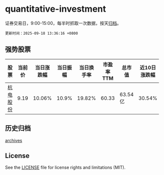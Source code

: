 # quantitative-investment

证券交易日，9:00-15:00，每半时抓取一次数据，按天[归档](archives)。

`更新时间：2025-09-18 13:36:16 +0800`

## 强势股票

|股票|当前价|当日涨跌幅|当日振幅|当日换手率|市盈率TTM|总市值|近10日涨跌幅|
|----|----|----|----|----|----|----|----|
|[杭电股份](https://xueqiu.com/S/SH603618)|9.19|10.06%|10.9%|19.82%|60.33|63.54亿|30.54%|

## 历史归档

[archives](archives)

## License

See the [LICENSE](LICENSE) file for license rights and limitations (MIT).